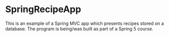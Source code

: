 # SpringRecipeApp

This is an example of a Spring MVC app which presents recipes stored on a database. The program is being/was built as part of a Spring 5 course.
